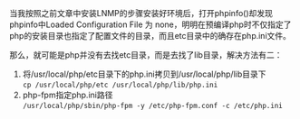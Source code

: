 当我按照之前文章中安装LNMP的步骤安装好环境后，打开phpinfo()却发现phpinfo中Loaded Configuration File 为 none，明明在预编译php时不仅指定了php的安装目录也指定了配置文件的目录，而且etc目录中的确存在php.ini文件。

那么，就可能是php并没有去找etc目录，而是去找了lib目录，解决方法有二：  
1. 将/usr/local/php/etc目录下的php.ini拷贝到/usr/local/php/lib目录下   
`cp /usr/local/php/etc /usr/local/php/lib/php.ini`  
2. php-fpm指定php.ini路径  
`/usr/local/php/sbin/php-fpm -y /etc/php-fpm.conf -c /etc/php.ini`
